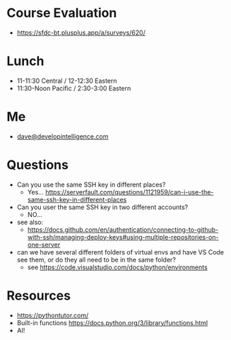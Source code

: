 # Course Evaluation
* https://sfdc-bt.plusplus.app/a/surveys/620/

# Lunch
* 11-11:30 Central / 12-12:30 Eastern
* 11:30-Noon Pacific / 2:30-3:00 Eastern

# Me
* dave@developintelligence.com
  
# Questions
* Can you use the same SSH key in different places?
  * Yes... https://serverfault.com/questions/1121959/can-i-use-the-same-ssh-key-in-different-places
* Can you user the same SSH key in two different accounts?
  * NO...
* see also:
  * https://docs.github.com/en/authentication/connecting-to-github-with-ssh/managing-deploy-keys#using-multiple-repositories-on-one-server
* can we have several different folders of virtual envs and have VS Code see them, or do they all need to be in the same folder?
   * see https://code.visualstudio.com/docs/python/environments

# Resources
* https://pythontutor.com/
* Built-in functions https://docs.python.org/3/library/functions.html
* AI!
